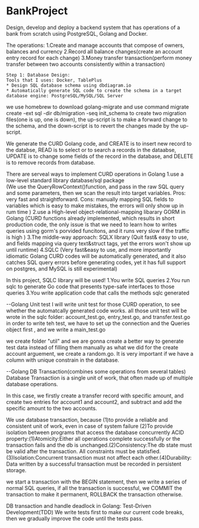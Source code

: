 # BankProject
Design, develop and deploy a backend system that has operations of a bank from scratch using PostgreSQL, Golang and Docker.


The operations:
    1.Create and manage accounts that compose of owners, balances and currency
    2.Record all balance changes(create an account entry record for each change)
    3.Money transfer transaction(perform money transfer between two accounts consistently within a transaction)
  
 
    Step 1: Database Design:
    Tools that I uses: Docker, TablePlus
    * Design SQL database schema using dbdiagram.io
    * Automatically generate SQL code to create the schema in a target database engine: PostgreSQL/MySQL/SQL Server

we use homebrew to download golang-migrate and use command     migrate create -ext sql -dir db/migration -seq init_schema   to create two migration files(one is up, one is down), the up-script is to make a forward change to the schema, and the down-script is to revert the changes made by the up-script.

We generate the CURD Golang code, and CREATE is to insert new record to the databse, READ is to select or to search a records in the dataabse, UPDATE is to change some fields of the record in the database, and DELETE is to remove records from database.

There are serveal ways to implement CURD operations in Golang
1.use a low-level standard library database/sql package  
(We use the QueryRowContext()function, and pass in the raw SQL query and some parameters, then we scan the result into target variables. Pros: very fast and straightforward. Cons: manually mapping SQL fields to variables which is easy to make mistakes, the errors will only show up in rum time )
2.use a High-level object-relational-mapping libarary GORM in Golang
(CURD functions already implemented, which results in short production code, the only issue is that we need to learn how to writes queries using gorm's porvided funcitons, and it runs very slow if the traffic is high )
3.The middle-way approach: SQLX library
(Quit fast& easy to use, and fields mapping via query text&struct tags, yet the errors won't show up until runtime)
4.SQLC
(Very fast&easy to use, and more importantly idiomatic Golang CURD codes will be automatically generated, and it also catches SQL query errors before generating codes, yet it has full support on postgres, and MySQL is still experimental)




In this project, SQLC library will be used! 
1.You write SQL queries
2.You run sqlc to generate Go code that presents type-safe interfaces to those queries
3.You write application code that calls the methods sqlc generated




--Golang Unit test
I will write unit test for those CURD operation, to see whether the automatcally generated code works.
all those unit test will be wrote in the sqlc folder: account_test.go, entry_test.go, and transfer.test.go
in order to write teh test, we have to set up the connection and the Queries object first , and we write a main_test.go

we create folder "util" and we are gonna create a better way to generate test data instead of filling them manually as what we did for the create account arguement, we create a random.go. It is very important if we have a column with unique constrain in the database.




--Golang DB Transaction(combines some operations from several tables)
Database Transaction is a single unit of work, that often made up of multiple database operations.

In this case, we firstly create a transfer record with specific amount, and create two entries for account1 and account2, and subtract and add the specific amount to the two accounts.

We use database transaction, because (1)to provide a reliable and consistent unit of work, even in case of system failure (2)To provide isolation between programs that access the database concurrently
ACID property:(1)Atomicity:Either all operations complete successfully or the transaction fails and the db is unchanged.(2)Consistency:The db state must be valid after the transaction. All constraints must be statisfied. (3)Isolation:Concurrent transaction must not affect each other.(4)Durability: Data written by a successful transaction must be recorded in persistent storage.

we start a transaction with the BEGIN statement, then we write a series of normal SQL queries, if all the transaction is successful, we COMMIT the transaction to make it permanent, ROLLBACK the transaction otherwise.

DB transaction and handle deadlock in Golang: Test-Driven Development(TDD)
We write tests first to make our current code breaks, then we gradually improve the code until the tests pass.
